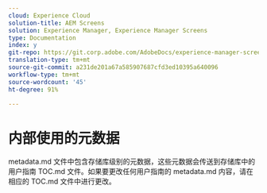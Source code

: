 ```yaml
---
cloud: Experience Cloud
solution-title: AEM Screens
solution: Experience Manager, Experience Manager Screens
type: Documentation
index: y
git-repo: https://git.corp.adobe.com/AdobeDocs/experience-manager-screens.zh-Hans
translation-type: tm+mt
source-git-commit: a231de201a67a585907687cfd3ed10395a640096
workflow-type: tm+mt
source-wordcount: '45'
ht-degree: 91%

---
```



# 内部使用的元数据

metadata.md 文件中包含存储库级别的元数据，这些元数据会传送到存储库中的用户指南 TOC.md 文件。如果要更改任何用户指南的 metadata.md 内容，请在相应的 TOC.md 文件中进行更改。
